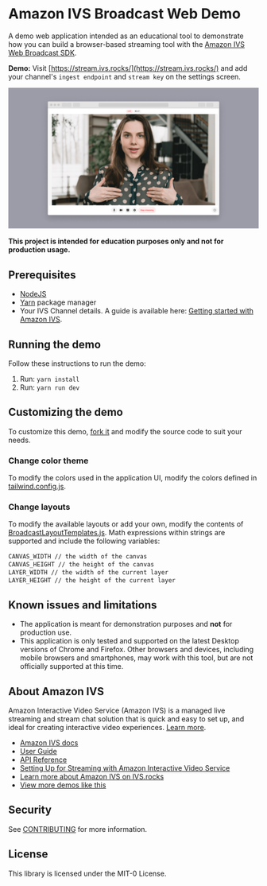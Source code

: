 # Amazon IVS Broadcast Web Demo

A demo web application intended as an educational tool to demonstrate how you can build a browser-based streaming tool with the [Amazon IVS Web Broadcast SDK](https://aws.github.io/amazon-ivs-web-broadcast/docs/sdk-guides/introduction).

**Demo:** Visit [https://stream.ivs.rocks/](https://stream.ivs.rocks/) and add your channel's `ingest endpoint` and `stream key` on the settings screen.

<img src="app-screenshot.png" alt="A web browser showing the demo application with a woman speaking into a camera." />

**This project is intended for education purposes only and not for production usage.**

## Prerequisites

- [NodeJS](https://nodejs.org/)
- [Yarn](https://yarnpkg.com/getting-started/install) package manager
- Your IVS Channel details. A guide is available here: [Getting started with Amazon IVS](https://docs.aws.amazon.com/ivs/latest/userguide/getting-started.html).

## Running the demo

Follow these instructions to run the demo:

1. Run: `yarn install`
2. Run: `yarn run dev`

## Customizing the demo

To customize this demo, [fork it](https://docs.github.com/en/get-started/quickstart/fork-a-repo#forking-a-repository) and modify the source code to suit your needs.

### Change color theme

To modify the colors used in the application UI, modify the colors defined in [tailwind.config.js](./tailwind.config.js).

### Change layouts

To modify the available layouts or add your own, modify the contents of [BroadcastLayoutTemplates.js](./utils/BroadcastLayoutTemplates.js). Math expressions within strings are supported and include the following variables:

```
CANVAS_WIDTH // the width of the canvas
CANVAS_HEIGHT // the height of the canvas
LAYER_WIDTH // the width of the current layer
LAYER_HEIGHT // the height of the current layer
```

## Known issues and limitations

- The application is meant for demonstration purposes and **not** for production use.
- This application is only tested and supported on the latest Desktop versions of Chrome and Firefox. Other browsers and devices, including mobile browsers and smartphones, may work with this tool, but are not officially supported at this time.

## About Amazon IVS

Amazon Interactive Video Service (Amazon IVS) is a managed live streaming and stream chat solution that is quick and easy to set up, and ideal for creating interactive video experiences. [Learn more](https://aws.amazon.com/ivs/).

- [Amazon IVS docs](https://docs.aws.amazon.com/ivs/)
- [User Guide](https://docs.aws.amazon.com/ivs/latest/userguide/)
- [API Reference](https://docs.aws.amazon.com/ivs/latest/APIReference/)
- [Setting Up for Streaming with Amazon Interactive Video Service](https://aws.amazon.com/blogs/media/setting-up-for-streaming-with-amazon-ivs/)
- [Learn more about Amazon IVS on IVS.rocks](https://ivs.rocks/)
- [View more demos like this](https://ivs.rocks/examples)

## Security

See [CONTRIBUTING](https://github.com/aws-samples/amazon-ivs-broadcast-web-demo/blob/main/CONTRIBUTING.md#security-issue-notifications) for more information.

## License

This library is licensed under the MIT-0 License.
